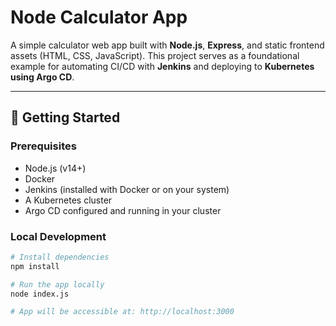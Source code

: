 # Node Calculator App

A simple calculator web app built with **Node.js**, **Express**, and static frontend assets (HTML, CSS, JavaScript). This project serves as a foundational example for automating CI/CD with **Jenkins** and deploying to **Kubernetes using Argo CD**.



---

## 🚀 Getting Started

### Prerequisites

- Node.js (v14+)
- Docker
- Jenkins (installed with Docker or on your system)
- A Kubernetes cluster
- Argo CD configured and running in your cluster

### Local Development

```bash
# Install dependencies
npm install

# Run the app locally
node index.js

# App will be accessible at: http://localhost:3000
